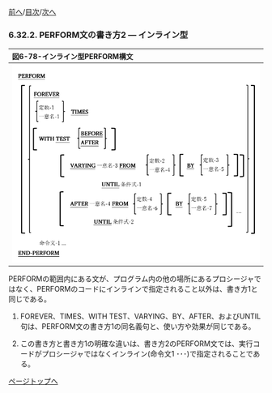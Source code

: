 <!--navi start1-->
[前へ](6-32-1.md)/[目次](https://opensourcecobol.github.io/markdown/TOC.html)/[次へ](6-33-1.md)
<!--navi end1-->
### 6.32.2. PERFORM文の書き方2 ― インライン型

|図6-78-インライン型PERFORM構文|
|:--|
|![alt text](Image/6-78.png)|

PERFORMの範囲内にある文が、プログラム内の他の場所にあるプロシージャではなく、PERFORMのコードにインラインで指定されること以外は、書き方1と同じである。

1. FOREVER、TIMES、WITH TEST、VARYING、BY、AFTER、およびUNTIL句は、PERFORM文の書き方1の同名義句と、使い方や効果が同じである。

2. この書き方と書き方1の明確な違いは、書き方2のPERFORM文では、実行コードがプロシージャではなくインライン(命令文1 ･･･)で指定されることである。

<!--navi start2-->

[ページトップへ](6-32-2.md)
<!--navi end2-->

